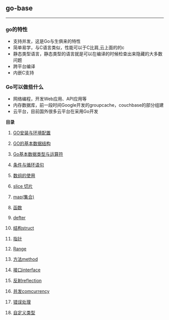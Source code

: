 ## go-base

***

### go的特性
- 支持并发，这是Go与生俱来的特性
- 简单易学，与C语言类似，性能可以于C比肩,云上面的的c
- 静态类型语言，静态类型的语言就是可以在编译的时候检查出来隐藏的大多数问题
- 跨平台编译
- 内嵌C支持

### Go可以做些什么
- 网络编程，开发Web应用、API应用等
- 内存数据库，前一段时间Google开发的groupcache，couchbase的部分组建
- 云平台，目前国外很多云平台在采用Go开发

**目录**

1. [GO安装与环境配置](https://github.com/he5050/go-base/blob/master/go-library/chapter_01_GO%E7%9A%84%E5%AE%89%E8%A3%85%E4%B8%8E%E9%85%8D%E7%BD%AE.md)

2. [GO的基本数据结构](https://github.com/he5050/go-base/blob/master/go-library/chapter_02_GO%E7%9A%84%E5%9F%BA%E7%A1%80%E7%BB%93%E6%9E%84.md)

3. [Go基本数据类型与运算符](https://github.com/he5050/go-base/blob/master/go-library/chapter_03_GO%E7%9A%84%E6%95%B0%E6%8D%AE%E7%B1%BB%E5%9E%8B%E4%B8%8E%E8%BF%90%E7%AE%97%E7%AC%A6.md)

4. [条件与循环语句](https://github.com/he5050/go-base/blob/master/go-library/chapter_04_GO%E7%9A%84%E6%9D%A1%E4%BB%B6%E5%88%A4%E6%96%AD%E4%B8%8E%E5%BE%AA%E7%8E%AF.md)

5. [数组的使用](https://github.com/he5050/go-base/blob/master/go-library/chapter_05_GO%E7%9A%84%E6%95%B0%E7%BB%84%E7%9A%84%E4%BD%BF%E7%94%A8.md)

6. [slice 切片](https://github.com/he5050/go-base/blob/master/go-library/chapter_06_GO%E7%9A%84slice.md)

7. [map(集合)](https://github.com/he5050/go-base/blob/master/go-library/chapter_07_GO%E5%BD%93%E4%B8%AD%E7%9A%84map.md)

8. [函数](https://github.com/he5050/go-base/blob/master/go-library/chapter_08_GO%E7%9A%84%E5%87%BD%E6%95%B0.md)

9. [defter](https://github.com/he5050/go-base/blob/master/go-library/chapter_09_GO%E4%B8%AD%E7%9A%84defer.md)

10. [结构struct](https://github.com/he5050/go-base/blob/master/go-library/chapter_10_GO%E5%BD%93%E4%B8%AD%E7%9A%84%E7%BB%93%E6%9E%84%20struct.md)

11. [指针](https://github.com/he5050/go-base/blob/master/go-library/chapter_11_GO%E5%BD%93%E4%B8%AD%E7%9A%84%E6%8C%87%E9%92%88.md)

12. [Range]()

13. [方法method]()

14. [接口interface]()

15. [反射reflection]()

16. [并发comcurrency]()

17. [错误处理]()

18. [自定义类型]()
